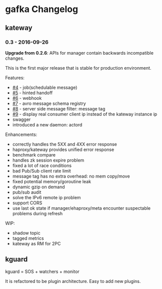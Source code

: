 # gafka Changelog

## kateway

### 0.3 - 2016-09-26

**Upgrade from 0.2.6**: APIs for manager contain backwards incompatible changes.

This is the first major release that is stable for production environment.

Features:

* [#4](https://github.com/funkygao/gafka/issues/4) - job(schedulable message)
* [#5](https://github.com/funkygao/gafka/issues/5) - hinted handoff
* [#6](https://github.com/funkygao/gafka/issues/6) - webhook
* [#7](https://github.com/funkygao/gafka/issues/7) - avro message schema registry
* [#8](https://github.com/funkygao/gafka/issues/8) - server side message filter: message tag
* [#9](https://github.com/funkygao/gafka/issues/9) - display real consumer client ip instead of the kateway instance ip 
* swagger
* introduced a new daemon: actord

Enhancements:

* correctly handles the 5XX and 4XX error response
* haproxy/kateway provides unified error response
* benchmark compare
* handles zk session expire problem
* fixed a lot of race conditions
* bad Pub/Sub client rate limit
* message tag has no extra overhead: no mem copy/move
* fixed potential memory/goroutine leak
* dynamic gzip on demand
* pub/sub audit
* solve the IPv6 remote ip problem
* support CORS
* use last ok state if manager/ehaproxy/meta encounter suspectable problems during refresh

WIP:

* shadow topic
* tagged metrics
* kateway as RM for 2PC

## kguard

kguard = SOS + watchers + monitor

It is refactored to be plugin architecture. Easy to add new plugins.
